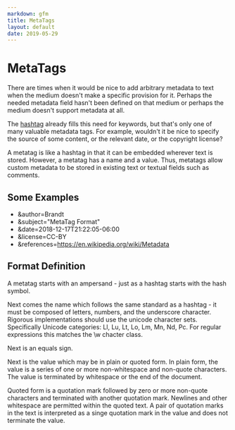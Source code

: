 ```yaml
---
markdown: gfm
title: MetaTags
layout: default
date: 2019-05-29
---
```

# MetaTags

There are times when it would be nice to add arbitrary metadata to text when the medium doesn't make a specific provision for it. Perhaps the needed metadata field hasn't been defined on that medium or perhaps the medium doesn't support metadata at all.

The [hashtag](https://en.wikipedia.org/wiki/Hashtag) already fills this need for keywords, but that's only one of many valuable metadata tags. For example, wouldn't it be nice to specify the source of some content, or the relevant date, or the copyright license?

A metatag is like a hashtag in that it can be embedded wherever text is stored. However, a metatag has a name and a value. Thus, metatags allow custom metadata to be stored in existing text or textual fields such as comments.

## Some Examples

* &author=Brandt
* &subject="MetaTag Format"
* &date=2018-12-17T21:22:05-06:00
* &license=CC-BY
* &references=https://en.wikipedia.org/wiki/Metadata

## Format Definition

A metatag starts with an ampersand - just as a hashtag starts with the hash symbol.

Next comes the name which follows the same standard as a hashtag - it must be composed of letters, numbers, and the underscore character. Rigorous implementations should use the unicode character sets. Specifically Unicode categories: Ll, Lu, Lt, Lo, Lm, Mn, Nd, Pc. For regular expressions this matches the \w chacter class.

Next is an equals sign.

Next is the value which may be in plain or quoted form. In plain form, the value is a series of one or more non-whitespace and non-quote characters. The value is terminated by whitespace or the end of the document.

Quoted form is a quotation mark followed by zero or more non-quote characters and terminated with another quotation mark. Newlines and other whitespace are permitted within the quoted text. A pair of quotation marks in the text is interpreted as a singe quotation mark in the value and does not terminate the value.
